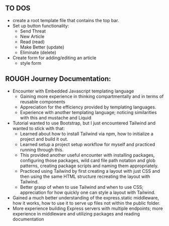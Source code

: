 ## TO DOS
- create a root template file that contains the top bar.
- Set up button functionality:
    - Send Threat
    - New Article
    - Read (read)
    - Make Better (update)
    - Eliminate (delete)
- Create form for adding/editing an article
    - style form

## ROUGH Journey Documentation:
- Encounter with Embedded Javascript templating language
    - Gaining more experience in thinking compartmentally and in terms of reusable components
    - Appreciation for the efficiency provided by templating languages. 
    - Experience with another templating language; noticing similarities with this and mustache and Liquid
- Tutorial wanted to use Bootstrap, but I just encountered Tailwind and wanted to stick with that:
    - Learned about how to install Tailwind via npm, how to initialize a project and build it out. 
    - Learned setup a project setup workflow for myself and practiced running through this. 
    - This provided another useful encounter with installing packages, configuring those packages, wild card file path notation and glob patterns, creating package scripts and naming them appropriately. 
    - Practiced using Tailwind by first creating a layout with just CSS and then using the same HTML structure recreating the layout with Tailwind. 
    - Better grasp of when to use Tailwind and when to use CSS; appreciation for how quickly one can style a layout with Tailwind. 
- Gained a much better understanding of the express.static middleware, how it works, how to use it to serve up files not within the public folder. 
- More experience building Express servers with multiple endpoints; more experience in middleware and utilizing packages and reading documentation